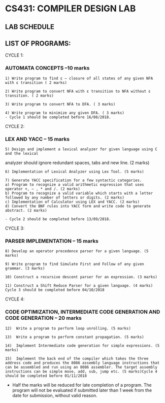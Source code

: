 # CS431: COMPILER DESIGN LAB
## LAB SCHEDULE

LIST OF PROGRAMS:
---

CYCLE 1: 
### AUTOMATA CONCEPTS –10 marks 
    1) Write program to find ε – closure of all states of any given NFA with ε transition ( 2 marks)
    
    2) Write program to convert NFA with ε transition to NFA without ε transition. ( 2 marks)
    
    3) Write program to convert NFA to DFA. ( 3 marks)
    
    4) Write program to minimize any given DFA. ( 3 marks)  
    - Cycle 1 should be completed before 16/08/2018.

CYCLE 2:  
### LEX AND YACC – 15 marks  
    5) Design and implement a lexical analyzer for given language using C and the lexical
analyzer should ignore redundant spaces, tabs and new line. (2 marks)
    
    6) Implementation of Lexical Analyzer using Lex Tool. (5 marks)
    
    7) Generate YACC specification for a few syntactic categories. 
	a) Program to recognize a valid arithmetic expression that uses operator +, – , * and /. (2 marks)
	b) Program to recognize a valid variable which starts with a letter followed by any number of letters or digits. (2 marks)
	c) Implementation of Calculator using LEX and YACC. (2 marks)
	d) Convert the BNF rules into YACC form and write code to generate abstract. (2 marks)

    - Cycle 2 should be completed before 13/09/2018.

CYCLE 3:  
### PARSER IMPLEMENTATION – 15 marks 
    
    8) Develop an operator precedence parser for a given language. (5 marks)
    
    9) Write program to find Simulate First and Follow of any given grammar. (3 marks)
    
    10) Construct a recursive descent parser for an expression. (3 marks)
    
    11) Construct a Shift Reduce Parser for a given language. (4 marks) Cycle 3 should be completed before 04/10/2018

CYCLE 4:  
### CODE OPTIMIZATION, INTERMEDIATE CODE GENERATION AND CODE GENERATION – 20 marks 
    
    12)  Write a program to perform loop unrolling. (5 marks)
    
    13)  Write a program to perform constant propagation. (5 marks)
    
    14)  Implement Intermediate code generation for simple expressions. (5 marks)
    
    15)  Implement the back end of the compiler which takes the three address code and produces the 8086 assembly language instructions that can be assembled and run using an 8086 assembler. The target assembly instructions can be simple move, add, sub, jump etc. (5 marks)Cycle 4 should be completed before 01/11/2018
	

* Half the marks will be reduced for late completion of a program. The program will not be evaluated if submitted later than 1 week from the date for submission, without valid reason. 
